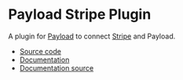 # Payload Stripe Plugin

A plugin for [Payload](https://github.com/mzinga-io/mzinga-core) to connect [Stripe](https://stripe.com) and Payload.

- [Source code](https://github.com/mzinga-io/mzinga-core/tree/main/packages/plugin-stripe)
- [Documentation](https://mzinga.io/docs/plugins/stripe)
- [Documentation source](https://github.com/mzinga-io/mzinga-core/tree/main/docs/plugins/stripe.mdx)
